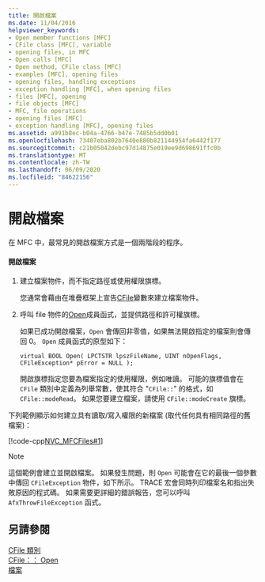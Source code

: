 ```yaml
---
title: 開啟檔案
ms.date: 11/04/2016
helpviewer_keywords:
- Open member functions [MFC]
- CFile class [MFC], variable
- opening files, in MFC
- Open calls [MFC]
- Open method, CFile class [MFC]
- examples [MFC], opening files
- opening files, handling exceptions
- exception handling [MFC], when opening files
- files [MFC], opening
- file objects [MFC]
- MFC, file operations
- opening files [MFC]
- exception handling [MFC], opening files
ms.assetid: a991b8ec-b04a-4766-b47e-7485b5dd0b01
ms.openlocfilehash: 73407eba802b7640e880b821144954fa6442f177
ms.sourcegitcommit: c21b05042debc97d14875e019ee9d698691ffc0b
ms.translationtype: MT
ms.contentlocale: zh-TW
ms.lasthandoff: 06/09/2020
ms.locfileid: "84622156"
---
```

# <a name="opening-files"></a>開啟檔案

在 MFC 中，最常見的開啟檔案方式是一個兩階段的程序。

#### <a name="to-open-a-file"></a>開啟檔案

1. 建立檔案物件，而不指定路徑或使用權限旗標。

   您通常會藉由在堆疊框架上宣告[CFile](reference/cfile-class.md)變數來建立檔案物件。

1. 呼叫 file 物件的[Open](reference/cfile-class.md#open)成員函式，並提供路徑和許可權旗標。

   如果已成功開啟檔案，`Open` 會傳回非零值，如果無法開啟指定的檔案則會傳回 0。 `Open` 成員函式的原型如下：

   `virtual BOOL Open( LPCTSTR lpszFileName, UINT nOpenFlags, CFileException* pError = NULL );`

   開啟旗標指定您要為檔案指定的使用權限，例如唯讀。 可能的旗標值會在 `CFile` 類別中定義為列舉常數，使其符合 "`CFile::`" 的格式，如 `CFile::modeRead`。 如果您要建立檔案，請使用 `CFile::modeCreate` 旗標。

下列範例顯示如何建立具有讀取/寫入權限的新檔案 (取代任何具有相同路徑的舊檔案)：

[!code-cpp[NVC_MFCFiles#1](../atl-mfc-shared/reference/codesnippet/cpp/opening-files_1.cpp)]

> [!NOTE]
> 這個範例會建立並開啟檔案。 如果發生問題，則 `Open` 可能會在它的最後一個參數中傳回 `CFileException` 物件，如下所示。 TRACE 宏會同時列印檔案名和指出失敗原因的程式碼。 如果需要更詳細的錯誤報告，您可以呼叫 `AfxThrowFileException` 函式。

## <a name="see-also"></a>另請參閱

[CFile 類別](reference/cfile-class.md)<br/>
[CFile：： Open](reference/cfile-class.md#open)<br/>
[檔案](files-in-mfc.md)
